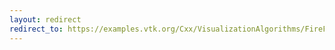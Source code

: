 ```yaml
---
layout: redirect
redirect_to: https://examples.vtk.org/Cxx/VisualizationAlgorithms/FireFlowDemo/
---
```

